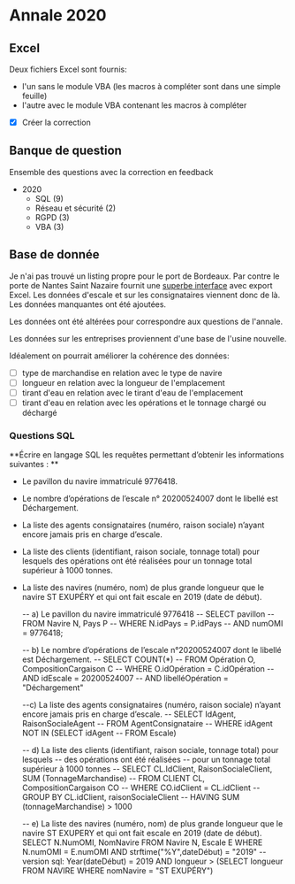 # Annale 2020

## Excel
Deux fichiers Excel sont fournis:
* l'un sans le module VBA (les macros à compléter sont dans une simple feuille)
* l'autre avec le module VBA contenant les macros à compléter
* [x] Créer la correction

## Banque de question

Ensemble des questions avec la correction en feedback

* 2020
  * SQL (9)
  * Réseau et sécurité (2)
  * RGPD (3)
  * VBA (3)

## Base de donnée

Je n'ai pas trouvé un listing propre pour le port de Bordeaux. Par contre le porte de Nantes Saint Nazaire fournit une [superbe interface](https://swing.nantes.port.fr/fr/liste/128/arrivees) avec export Excel. Les données d'escale et sur les consignataires viennent donc de là. Les données manquantes ont été ajoutées.


Les données ont été altérées pour correspondre aux questions de l'annale.

Les données sur les entreprises proviennent d'une base de l'usine nouvelle.


Idéalement on pourrait améliorer la cohérence des données:
* [ ] type de marchandise en relation avec le type de navire
* [ ] longueur en relation avec la longueur de l'emplacement
* [ ] tirant d'eau en relation avec le tirant d'eau de l'emplacement
* [ ] tirant d'eau en relation avec les opérations et le tonnage chargé ou déchargé

### Questions SQL

**Écrire en langage SQL les requêtes permettant d’obtenir les informations suivantes : **

*	Le pavillon du navire immatriculé 9776418.
*	Le nombre d’opérations de l’escale n° 20200524007 dont le libellé est Déchargement.
*	La liste des agents consignataires (numéro, raison sociale) n’ayant encore jamais pris en charge d’escale.
*	La liste des clients (identifiant, raison sociale, tonnage total) pour lesquels des opérations ont été réalisées pour un tonnage total supérieur à 1000 tonnes.
*	La liste des navires (numéro, nom) de plus grande longueur que le navire ST EXUPÉRY et qui ont fait escale en 2019 (date de début).


	-- a)	Le pavillon du navire immatriculé 9776418
	-- SELECT pavillon
	-- FROM Navire N, Pays P
	-- WHERE N.idPays = P.idPays 
	-- AND numOMI = 9776418;

	-- b)	Le nombre d’opérations de l’escale n°20200524007 dont le libellé est Déchargement.
	-- SELECT COUNT(*) 
	-- FROM Opération O, CompositionCargaison C
	-- WHERE O.idOpération = C.idOpération
	-- AND idEscale = 20200524007
	-- AND libelléOpération = "Déchargement"

	--c)	La liste des agents consignataires (numéro, raison sociale) n’ayant encore jamais pris en charge d’escale.
	-- SELECT IdAgent, RaisonSocialeAgent
	-- FROM AgentConsignataire
	-- WHERE idAgent NOT IN  (SELECT idAgent 
	--     				       FROM Escale)


	-- d)	La liste des clients (identifiant, raison sociale, tonnage total) pour lesquels
	-- des opérations ont été réalisées 
	-- pour un tonnage total supérieur à 1000 tonnes
	-- SELECT CL.IdClient, RaisonSocialeClient, SUM (TonnageMarchandise)
	-- FROM CLIENT CL, CompositionCargaison CO
	-- WHERE CO.idClient = CL.idClient
	-- GROUP BY CL.idClient, raisonSocialeClient
	-- HAVING SUM (tonnageMarchandise) > 1000


	-- e)	La liste des navires (numéro, nom) de plus grande longueur que le navire ST EXUPERY et qui ont fait escale en 2019 (date de début).
	SELECT N.NumOMI, NomNavire 
	FROM Navire N, Escale E
	WHERE N.numOMI = E.numOMI 
	AND strftime("%Y",dateDébut) = "2019" -- version sql: Year(dateDébut) = 2019
	AND longueur > (SELECT longueur 
	  FROM NAVIRE 
	WHERE nomNavire = "ST EXUPÉRY")



